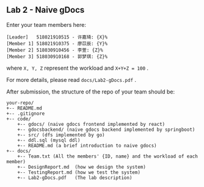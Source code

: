 ## Lab 2 - Naive gDocs

Enter your team members here:

```
[Leader]   518021910515 - 许嘉琦: {X}%
[Member 1] 518021910375 - 廖苡辰: {Y}%
[Member 2] 518030910456 - 李萱: {Z}%
[Member 3] 518030910168 - 郭梦琪: {Z}%
```

where `X, Y, Z` represent the workload and  `X+Y+Z = 100` .

For more details, please read `docs/Lab2-gDocs.pdf` .

After submission, the structure of the repo of your team should be:

```text
your-repo/
+-- README.md
+-- .gitignore
+-- code/
    +-- gdocs/ (naive gdocs frontend implemented by react)
    +-- gdocsbackend/ (naive gdocs backend implemented by springboot)
    +-- src/ (dfs implemented by go)
    +-- ddl.sql (mysql ddl)
    +-- README.md (a brief introduction to naive gdocs)
+-- docs/
    +-- Team.txt (All the members' {ID, name} and the workload of each member)
    +-- DesignReport.md  (how we design the system)
    +-- TestingReport.md (how we test the system)
    +-- Lab2-gDocs.pdf   (The lab description)
```
